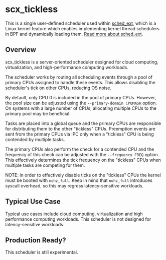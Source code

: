 # scx_tickless

This is a single user-defined scheduler used within [sched_ext](https://github.com/sched-ext/scx/tree/main), which is a Linux kernel feature which enables implementing kernel thread schedulers in BPF and dynamically loading them. [Read more about sched_ext](https://github.com/sched-ext/scx/tree/main).

## Overview

scx_tickless is a server-oriented scheduler designed for cloud computing,
virtualization, and high-performance computing workloads.

The scheduler works by routing all scheduling events through a pool of
primary CPUs assigned to handle these events. This allows disabling the
scheduler's tick on other CPUs, reducing OS noise.

By default, only CPU 0 is included in the pool of primary CPUs. However,
the pool size can be adjusted using the `--primary-domain CPUMASK` option.
On systems with a large number of CPUs, allocating multiple CPUs to the
primary pool may be beneficial.

Tasks are placed into a global queue and the primary CPUs are responsible
for distributing them to the other "tickless" CPUs. Preemption events are
sent from the primary CPUs via IPC only when a "tickless" CPU is being
contended by multiple tasks.

The primary CPUs also perform the check for a contended CPU and the
frequency of this check can be adjusted with the `--frequency FREQ` option.
This effectively determines the tick frequency on the "tickless" CPUs when
multiple tasks are competing for them.

NOTE: in order to effectively disable ticks on the "tickless" CPUs the
kernel must be booted with `nohz_full`. Keep in mind that `nohz_full`
introduces syscall overhead, so this may regress latency-sensitive
workloads.

## Typical Use Case

Typical use cases include cloud computing, virtualization and high
performance computing workloads. This scheduler is not designed for
latency-sensitive workloads.

## Production Ready?

This scheduler is still experimental.
